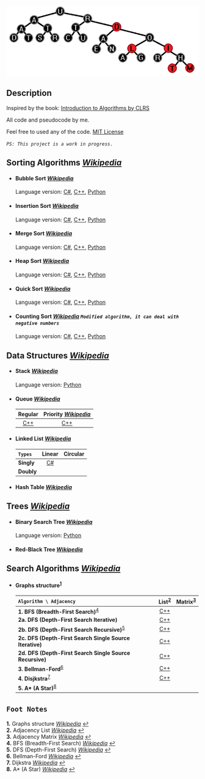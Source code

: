 ﻿![Title](Title.png)
## Description
Inspired by the book: [Introduction to Algorithms by CLRS](https://en.wikipedia.org/wiki/Introduction_to_Algorithms)

All code and pseudocode by me.

Feel free to used any of the code. [MIT License](https://github.com/GrisWoldDiablo/Data-Structure-and-Algorithm/blob/master/LICENSE)

*`PS: This project is a work in progress.`*
## Sorting Algorithms *[Wikipedia](https://en.wikipedia.org/wiki/Sorting_algorithm)*
- #### Bubble Sort *[Wikipedia](https://en.wikipedia.org/wiki/Bubble_sort)*
	 Language version: [C#](https://github.com/GrisWoldDiablo/Data-Structure-and-Algorithm/blob/master/C%20Sharp/Bubble%20Sort/Bubble%20Sort/Program.cs), [C++](https://github.com/GrisWoldDiablo/Data-Structure-and-Algorithm/blob/master/C%20Plus%20Plus/Bubble%20Sort/Bubble%20Sort/Bubble%20Sort.cpp), [Python](https://github.com/GrisWoldDiablo/Data-Structure-and-Algorithm/blob/master/Python/Bubble%20Sort/Bubble%20Sort/Bubble_Sort.py)
- #### Insertion Sort *[Wikipedia](https://en.wikipedia.org/wiki/Insertion_sort)*
	Language version: [C#](https://github.com/GrisWoldDiablo/Data-Structure-and-Algorithm/blob/master/C%20Sharp/Insertion%20Sort/Insertion%20Sort/Program.cs), [C++](https://github.com/GrisWoldDiablo/Data-Structure-and-Algorithm/blob/master/C%20Plus%20Plus/Insertion%20Sort/Insertion%20Sort/Insertion%20Sort.cpp), [Python](https://github.com/GrisWoldDiablo/Data-Structure-and-Algorithm/blob/master/Python/Insertion%20Sort/Insertion%20Sort/Insertion_Sort.py)
- #### Merge Sort *[Wikipedia](https://en.wikipedia.org/wiki/Merge_sort)*
	Language version: [C#](https://github.com/GrisWoldDiablo/Data-Structure-and-Algorithm/blob/master/C%20Sharp/Merge%20Sort/Merge%20Sort/Program.cs), [C++](https://github.com/GrisWoldDiablo/Data-Structure-and-Algorithm/blob/master/C%20Plus%20Plus/Merge%20Sort/Merge%20Sort/Merge%20Sort.cpp), [Python](https://github.com/GrisWoldDiablo/Data-Structure-and-Algorithm/blob/master/Python/Merge%20Sort/Merge%20Sort/Merge_Sort.py)
- #### Heap Sort *[Wikipedia](https://en.wikipedia.org/wiki/Heapsort)*
	Language version: [C#](https://github.com/GrisWoldDiablo/Data-Structure-and-Algorithm/blob/master/C%20Sharp/Heap%20Sort/Heap%20Sort/Program.cs), [C++](https://github.com/GrisWoldDiablo/Data-Structure-and-Algorithm/blob/master/C%20Plus%20Plus/Heap%20Sort/Heap%20Sort/Heap%20Sort.cpp), [Python](https://github.com/GrisWoldDiablo/Data-Structure-and-Algorithm/blob/master/Python/Heap%20Sort/Heap%20Sort/Heap_Sort.py)
- #### Quick Sort *[Wikipedia](https://en.wikipedia.org/wiki/Quicksort)*
	Language version: [C#](https://github.com/GrisWoldDiablo/Data-Structure-and-Algorithm/blob/master/C%20Sharp/Quick%20Sort/Quick%20Sort/Program.cs), [C++](https://github.com/GrisWoldDiablo/Data-Structure-and-Algorithm/blob/master/C%20Plus%20Plus/Quick%20Sort/Quick%20Sort/Quick%20Sort.cpp), [Python](https://github.com/GrisWoldDiablo/Data-Structure-and-Algorithm/blob/master/Python/Quick%20Sort/Quick%20Sort/Quick_Sort.py)
- #### Counting Sort *[Wikipedia](https://en.wikipedia.org/wiki/Counting_sort)* *`Modified algorithm, it can deal with negative numbers`*
	Language version: [C#](https://github.com/GrisWoldDiablo/Data-Structure-and-Algorithm/blob/master/C%20Sharp/Counting%20Sort/Counting%20Sort/Program.cs), [C++](https://github.com/GrisWoldDiablo/Data-Structure-and-Algorithm/blob/master/C%20Plus%20Plus/Counting%20Sort/Counting%20Sort/Counting%20Sort.cpp), [Python](https://github.com/GrisWoldDiablo/Data-Structure-and-Algorithm/blob/master/Python/Counting%20Sort/Counting%20Sort/Counting_Sort.py)
## Data Structures *[Wikipedia](https://en.wikipedia.org/wiki/Data_structure)*
- #### Stack *[Wikipedia](https://en.wikipedia.org/wiki/Stack_(abstract_data_type))*
	Language version: [Python](https://github.com/GrisWoldDiablo/Data-Structure-and-Algorithm/blob/master/Python/Stack/Stack/TheStack.py)
- #### Queue *[Wikipedia](https://en.wikipedia.org/wiki/Queue_(abstract_data_type))*

	|Regular|Priority *[Wikipedia](https://en.wikipedia.org/wiki/Priority_queue)*|
	|:---:|:---:|
	| [C++](https://github.com/GrisWoldDiablo/Data-Structure-and-Algorithm/blob/master/C%20Plus%20Plus/Queue/Queue/TheQueue.h) | [C++](https://github.com/GrisWoldDiablo/Data-Structure-and-Algorithm/blob/master/C%20Plus%20Plus/Priority%20Queue/PriorityQueue/ThePriorityQueue.h) |
- #### Linked List *[Wikipedia](https://en.wikipedia.org/wiki/Linked_list)*

	| `Types` | Linear | Circular |
	|:---|:---:|:---:|
	| **Singly** | [C#](https://github.com/GrisWoldDiablo/Data-Structure-and-Algorithm/blob/master/C%20Sharp/Linked%20List/Linked%20List/TheSinglyLinearLinkedList.cs) |  |
	| **Doubly** |  |  |
- #### Hash Table *[Wikipedia](https://en.wikipedia.org/wiki/Hash_table)*
## Trees *[Wikipedia](https://en.wikipedia.org/wiki/Tree_(data_structure))*
- #### Binary Search Tree *[Wikipedia](https://en.wikipedia.org/wiki/Binary_search_tree)*
	Language version: [Python](https://github.com/GrisWoldDiablo/Data-Structure-and-Algorithm/blob/master/Python/Tree/Tree/TheBinarySearchTree.py)
- #### Red-Black Tree *[Wikipedia](https://en.wikipedia.org/wiki/Red%E2%80%93black_tree)*
## Search Algorithms *[Wikipedia](https://en.wikipedia.org/wiki/Search_algorithm)*
- #### Graphs structure<sup id="a1">[1](#f1)</sup>

	|`Algorithm \ Adjacency` | List<sup id="a2">[2](#f2)</sup> | Matrix<sup id="a3">[3](#f3)</sup> |
	|:---|:---:|:---:|
	|**1. BFS (Breadth-First Search)**<sup id="a4">[4](#f4)</sup>|[C++](https://github.com/GrisWoldDiablo/Data-Structure-and-Algorithm/blob/master/C%20Plus%20Plus/Graph/Graph/ListGraph.h#L142)||
	|**2a. DFS (Depth-First Search Iterative)**|[C++](https://github.com/GrisWoldDiablo/Data-Structure-and-Algorithm/blob/master/C%20Plus%20Plus/Graph/Graph/ListGraph.h#L346)||
	|**2b. DFS (Depth-First Search Recursive)**<sup id="a5">[5](#f5)</sup>|[C++](https://github.com/GrisWoldDiablo/Data-Structure-and-Algorithm/blob/master/C%20Plus%20Plus/Graph/Graph/ListGraph.h#L213)||
	|**2c. DFS (Depth-First Search Single Source Iterative)**|[C++](https://github.com/GrisWoldDiablo/Data-Structure-and-Algorithm/blob/master/C%20Plus%20Plus/Graph/Graph/ListGraph.h#L432)||
	|**2d. DFS (Depth-First Search Single Source Recursive)**|[C++](https://github.com/GrisWoldDiablo/Data-Structure-and-Algorithm/blob/master/C%20Plus%20Plus/Graph/Graph/ListGraph.h#L248)||
	|**3. Bellman-Ford**<sup id="a6">[6](#f6)</sup>|[C++](https://github.com/GrisWoldDiablo/Data-Structure-and-Algorithm/blob/master/C%20Plus%20Plus/Graph/Graph/ListGraph.h#L502)||
	|**4. Disjkstra**<sup id="a7">[7](#f7)</sup>|[C++](https://github.com/GrisWoldDiablo/Data-Structure-and-Algorithm/blob/master/C%20Plus%20Plus/Graph/Graph/ListGraph.h#L603)||
	|**5. A\* (A Star)**<sup id="a8">[8](#f8)</sup>|||

## `Foot Notes`
<b id="f1">1.</b> Graphs structure *[Wikipedia](https://en.wikipedia.org/wiki/Graph_(abstract_data_type))* [↩](#a1)  
<b id="f2">2.</b> Adjacency List *[Wikipedia](https://en.wikipedia.org/wiki/Adjacency_list)* [↩](#a2)  
<b id="f3">3.</b> Adjacency Matrix *[Wikipedia](https://en.wikipedia.org/wiki/Adjacency_matrix)* [↩](#a3)  
<b id="f4">4.</b> BFS (Breadth-First Search) *[Wikipedia](https://en.wikipedia.org/wiki/Breadth-first_search)* [↩](#a4)  
<b id="f5">5.</b> DFS (Depth-First Search) *[Wikipedia](https://en.wikipedia.org/wiki/Depth-first_search)* [↩](#a5)  
<b id="f6">6.</b> Bellman-Ford *[Wikipedia](https://en.wikipedia.org/wiki/Bellman%E2%80%93Ford_algorithm)* [↩](#a6)  
<b id="f7">7.</b> Dijkstra *[Wikipedia](https://en.wikipedia.org/wiki/Dijkstra%27s_algorithm)* [↩](#a7)  
<b id="f8">8.</b> A* (A Star) *[Wikipedia](https://en.wikipedia.org/wiki/A*_search_algorithm)* [↩](#a8)  
